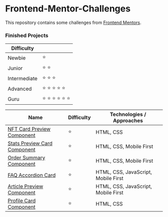 # Frontend-Mentor-Challenges

This repository contains some challenges from [Frontend Mentors](https://www.frontendmentor.io/challenges). 

### Finished Projects

|Difficulty | |
|---|---|
| Newbie | :star: |
| Junior | :star: :star: |
| Intermediate | :star: :star: :star:  |
| Advanced | :star: :star: :star: :star: :star: |
| Guru | :star: :star: :star: :star: :star: :star: |

|Name|Difficulty| Technologies / Approaches |
|---|---|---|
|  [NFT Card Preview Component](https://yanyan-alien.github.io/FrontendMentor/NFT%20Card%20Preview%20Component/index.html) | :star:   | HTML, CSS |
|  [Stats Preview Card Component](https://yanyan-alien.github.io/FrontendMentor/Stats%20Preview%20Card%20Component/index.html) | :star:   | HTML, CSS, Mobile First |
|  [Order Summary Component](https://yanyan-alien.github.io/FrontendMentor/order-summary-component-main/index.html) | :star:   | HTML, CSS, Mobile First |
|  [FAQ Accordion Card](https://yanyan-alien.github.io/FrontendMentor/faq-accordion-card-main/index.html) | :star:   | HTML, CSS, JavaScript, Mobile First |
|  [Article Preview Component](https://yanyan-alien.github.io/FrontendMentor/article-preview-component-master/index.html) | :star:   | HTML, CSS, JavaScript, Mobile First |
|  [Profile Card Component](https://yanyan-alien.github.io/FrontendMentor/profile-card-component-main/index.html) | :star:   | HTML, CSS |